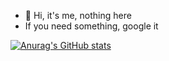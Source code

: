 - 👋 Hi, it's me, nothing here
- If you need something, google it

[![Anurag's GitHub stats](https://github-readme-stats.vercel.app/api?username=anuraghazra)](https://github.com/dydypd/github-readme-stats)
<!---
dydypd/dydypd is a ✨ special ✨ repository because its `README.md` (this file) appears on your GitHub profile.
You can click the Preview link to take a look at your changes.
--->
